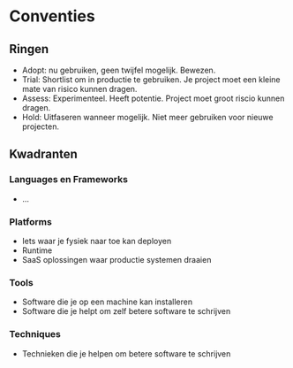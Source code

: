 # Conventies

## Ringen

- Adopt: nu gebruiken, geen twijfel mogelijk. Bewezen.
- Trial: Shortlist om in productie te gebruiken. Je project moet een kleine mate van risico kunnen dragen.
- Assess: Experimenteel. Heeft potentie. Project moet groot riscio kunnen dragen.
- Hold: Uitfaseren wanneer mogelijk. Niet meer gebruiken voor nieuwe projecten.

## Kwadranten

### Languages en Frameworks
- ...

### Platforms
- Iets waar je fysiek naar toe kan deployen
- Runtime
- SaaS oplossingen waar productie systemen draaien

### Tools
- Software die je op een machine kan installeren
- Software die je helpt om zelf betere software te schrijven

### Techniques
- Technieken die je helpen om betere software te schrijven
